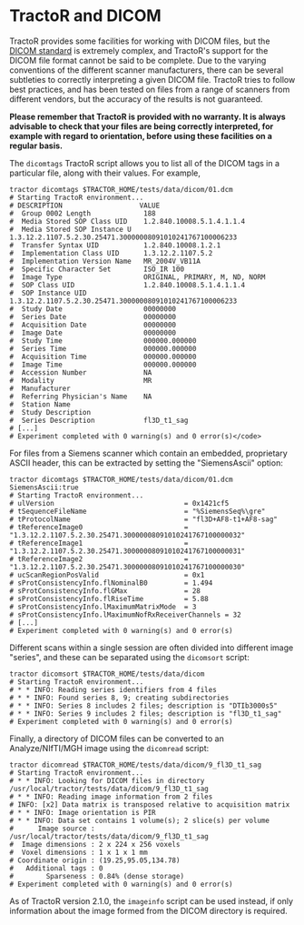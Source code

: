 # TractoR and DICOM

TractoR provides some facilities for working with DICOM files, but the [DICOM standard](http://dicom.nema.org/) is extremely complex, and TractoR's support for the DICOM file format cannot be said to be complete. Due to the varying conventions of the different scanner manufacturers, there can be several subtleties to correctly interpreting a given DICOM file. TractoR tries to follow best practices, and has been tested on files from a range of scanners from different vendors, but the accuracy of the results is not guaranteed.

**Please remember that TractoR is provided with no warranty. It is always advisable to check that your files are being correctly interpreted, for example with regard to orientation, before using these facilities on a regular basis.**

The `dicomtags` TractoR script allows you to list all of the DICOM tags in a particular file, along with their values. For example,

    tractor dicomtags $TRACTOR_HOME/tests/data/dicom/01.dcm
    # Starting TractoR environment...
    # DESCRIPTION                   VALUE
    #  Group 0002 Length             188
    #  Media Stored SOP Class UID    1.2.840.10008.5.1.4.1.1.4
    #  Media Stored SOP Instance U   1.3.12.2.1107.5.2.30.25471.30000008091010241767100006233
    #  Transfer Syntax UID           1.2.840.10008.1.2.1
    #  Implementation Class UID      1.3.12.2.1107.5.2
    #  Implementation Version Name   MR_2004V_VB11A
    #  Specific Character Set        ISO_IR 100
    #  Image Type                    ORIGINAL, PRIMARY, M, ND, NORM
    #  SOP Class UID                 1.2.840.10008.5.1.4.1.1.4
    #  SOP Instance UID              1.3.12.2.1107.5.2.30.25471.30000008091010241767100006233
    #  Study Date                    00000000
    #  Series Date                   00000000
    #  Acquisition Date              00000000
    #  Image Date                    00000000
    #  Study Time                    000000.000000
    #  Series Time                   000000.000000
    #  Acquisition Time              000000.000000
    #  Image Time                    000000.000000
    #  Accession Number              NA
    #  Modality                      MR
    #  Manufacturer                   
    #  Referring Physician's Name    NA
    #  Station Name                   
    #  Study Description              
    #  Series Description            fl3D_t1_sag
    # [...]
    # Experiment completed with 0 warning(s) and 0 error(s)</code>

For files from a Siemens scanner which contain an embedded, proprietary ASCII header, this can be extracted by setting the "SiemensAscii" option:

    tractor dicomtags $TRACTOR_HOME/tests/data/dicom/01.dcm SiemensAscii:true
    # Starting TractoR environment...
    # ulVersion                                = 0x1421cf5
    # tSequenceFileName                        = "%SiemensSeq%\gre"
    # tProtocolName                            = "fl3D+AF8-t1+AF8-sag"
    # tReferenceImage0                         = "1.3.12.2.1107.5.2.30.25471.30000008091010241767100000032"
    # tReferenceImage1                         = "1.3.12.2.1107.5.2.30.25471.30000008091010241767100000031"
    # tReferenceImage2                         = "1.3.12.2.1107.5.2.30.25471.30000008091010241767100000030"
    # ucScanRegionPosValid                     = 0x1
    # sProtConsistencyInfo.flNominalB0         = 1.494
    # sProtConsistencyInfo.flGMax              = 28
    # sProtConsistencyInfo.flRiseTime          = 5.88
    # sProtConsistencyInfo.lMaximumMatrixMode  = 3
    # sProtConsistencyInfo.lMaximumNofRxReceiverChannels = 32
    # [...]
    # Experiment completed with 0 warning(s) and 0 error(s)

Different scans within a single session are often divided into different image "series", and these can be separated using the `dicomsort` script:

    tractor dicomsort $TRACTOR_HOME/tests/data/dicom
    # Starting TractoR environment...
    # * * INFO: Reading series identifiers from 4 files
    # * * INFO: Found series 8, 9; creating subdirectories
    # * * INFO: Series 8 includes 2 files; description is "DTIb3000s5"
    # * * INFO: Series 9 includes 2 files; description is "fl3D_t1_sag"
    # Experiment completed with 0 warning(s) and 0 error(s)

Finally, a directory of DICOM files can be converted to an Analyze/NIfTI/MGH image using the `dicomread` script:

    tractor dicomread $TRACTOR_HOME/tests/data/dicom/9_fl3D_t1_sag
    # Starting TractoR environment...
    # * * INFO: Looking for DICOM files in directory /usr/local/tractor/tests/data/dicom/9_fl3D_t1_sag
    # * * INFO: Reading image information from 2 files
    # INFO: [x2] Data matrix is transposed relative to acquisition matrix
    # * * INFO: Image orientation is PIR
    # * * INFO: Data set contains 1 volume(s); 2 slice(s) per volume
    #      Image source : /usr/local/tractor/tests/data/dicom/9_fl3D_t1_sag
    #  Image dimensions : 2 x 224 x 256 voxels
    #  Voxel dimensions : 1 x 1 x 1 mm
    # Coordinate origin : (19.25,95.05,134.78)
    #   Additional tags : 0
    #        Sparseness : 0.84% (dense storage)
    # Experiment completed with 0 warning(s) and 0 error(s)

As of TractoR version 2.1.0, the `imageinfo` script can be used instead, if only information about the image formed from the DICOM directory is required.
